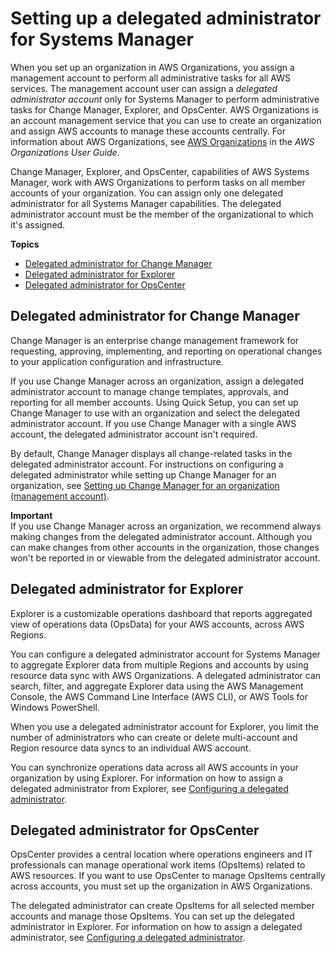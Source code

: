 # Setting up a delegated administrator for Systems Manager<a name="setting_up_delegated_admin"></a>

When you set up an organization in AWS Organizations, you assign a management account to perform all administrative tasks for all AWS services\. The management account user can assign a *delegated administrator account* only for Systems Manager to perform administrative tasks for Change Manager, Explorer, and OpsCenter\. AWS Organizations is an account management service that you can use to create an organization and assign AWS accounts to manage these accounts centrally\. For information about AWS Organizations, see [AWS Organizations](https://docs.aws.amazon.com/organizations/latest/userguide/orgs_introduction.html) in the *AWS Organizations User Guide*\. 

 Change Manager, Explorer, and OpsCenter, capabilities of AWS Systems Manager, work with AWS Organizations to perform tasks on all member accounts of your organization\. You can assign only one delegated administrator for all Systems Manager capabilities\. The delegated administrator account must be the member of the organizational to which it's assigned\. 

**Topics**
+ [Delegated administrator for Change Manager](#setting_up_delegated_administrator_change_manager)
+ [Delegated administrator for Explorer](#setting_up_delegated_administrator_explorer)
+ [Delegated administrator for OpsCenter](#setting_up_delegated_administrator_opscenter)

## Delegated administrator for Change Manager<a name="setting_up_delegated_administrator_change_manager"></a>

 Change Manager is an enterprise change management framework for requesting, approving, implementing, and reporting on operational changes to your application configuration and infrastructure\. 

If you use Change Manager across an organization, assign a delegated administrator account to manage change templates, approvals, and reporting for all member accounts\. Using Quick Setup, you can set up Change Manager to use with an organization and select the delegated administrator account\. If you use Change Manager with a single AWS account, the delegated administrator account isn't required\. 

By default, Change Manager displays all change\-related tasks in the delegated administrator account\. For instructions on configuring a delegated administrator while setting up Change Manager for an organization, see [Setting up Change Manager for an organization \(management account\)](change-manager-organization-setup.md)\.

**Important**  
If you use Change Manager across an organization, we recommend always making changes from the delegated administrator account\. Although you can make changes from other accounts in the organization, those changes won't be reported in or viewable from the delegated administrator account\.

## Delegated administrator for Explorer<a name="setting_up_delegated_administrator_explorer"></a>

Explorer is a customizable operations dashboard that reports aggregated view of operations data \(OpsData\) for your AWS accounts, across AWS Regions\.

 You can configure a delegated administrator account for Systems Manager to aggregate Explorer data from multiple Regions and accounts by using resource data sync with AWS Organizations\. A delegated administrator can search, filter, and aggregate Explorer data using the AWS Management Console, the AWS Command Line Interface \(AWS CLI\), or AWS Tools for Windows PowerShell\. 

When you use a delegated administrator account for Explorer, you limit the number of administrators who can create or delete multi\-account and Region resource data syncs to an individual AWS account\. 

You can synchronize operations data across all AWS accounts in your organization by using Explorer\. For information on how to assign a delegated administrator from Explorer, see [Configuring a delegated administrator](Explorer-setup-delegated-administrator.md)\. 

## Delegated administrator for OpsCenter<a name="setting_up_delegated_administrator_opscenter"></a>

OpsCenter provides a central location where operations engineers and IT professionals can manage operational work items \(OpsItems\) related to AWS resources\. If you want to use OpsCenter to manage OpsItems centrally across accounts, you must set up the organization in AWS Organizations\. 



The delegated administrator can create OpsItems for all selected member accounts and manage those OpsItems\. You can set up the delegated administrator in Explorer\. For information on how to assign a delegated administrator, see [Configuring a delegated administrator](Explorer-setup-delegated-administrator.md)\.